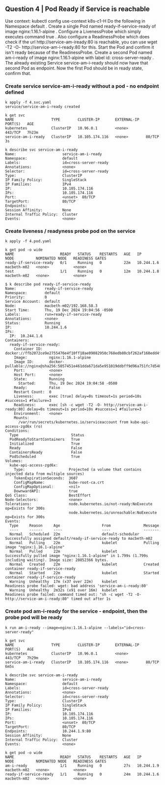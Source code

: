 ## Question 4 | Pod Ready if Service is reachable
Use context: kubectl config use-context k8s-c1-H
Do the following in Namespace default . Create a single Pod named ready-if-service-ready of image nginx:1.16.1-alpine . Configure a
LivenessProbe which simply executes command true . Also configure a ReadinessProbe which does check if the url http://service-am-iready:80 is reachable, you can use wget -T2 -O- http://service-am-i-ready:80 for this. Start the Pod and confirm it isn't ready because
of the ReadinessProbe.
Create a second Pod named am-i-ready of image nginx:1.16.1-alpine with label id: cross-server-ready . The already existing Service
service-am-i-ready should now have that second Pod as endpoint.
Now the first Pod should be in ready state, confirm that.


### Create service service-am-i-ready without a pod - no endpoint defined
```
k apply -f 4.svc.yaml
service/service-am-i-ready created

k get svc
NAME                 TYPE        CLUSTER-IP       EXTERNAL-IP   PORT(S)   AGE
kubernetes           ClusterIP   10.96.0.1        <none>        443/TCP   7h23m
service-am-i-ready   ClusterIP   10.105.174.116   <none>        80/TCP    3s

k describe svc service-am-i-ready
Name:                     service-am-i-ready
Namespace:                default
Labels:                   id=cross-server-ready
Annotations:              <none>
Selector:                 id=cross-server-ready
Type:                     ClusterIP
IP Family Policy:         SingleStack
IP Families:              IPv4
IP:                       10.105.174.116
IPs:                      10.105.174.116
Port:                     <unset>  80/TCP
TargetPort:               80/TCP
Endpoints:
Session Affinity:         None
Internal Traffic Policy:  Cluster
Events:                   <none>

```

### Create liveness / readyness probe pod on the service
```
k apply -f 4.pod.yaml

k get pod -o wide
NAME                     READY   STATUS    RESTARTS   AGE   IP           NODE          NOMINATED NODE   READINESS GATES
ready-if-service-ready   0/1     Running   0          22m   10.244.1.6   macbeth-m02   <none>           <none>
test                     1/1     Running   0          12m   10.244.1.8   macbeth-m02   <none>           <none>

$ k describe pod ready-if-service-ready
Name:             ready-if-service-ready
Namespace:        default
Priority:         0
Service Account:  default
Node:             macbeth-m02/192.168.58.3
Start Time:       Thu, 19 Dec 2024 19:04:56 -0500
Labels:           run=ready-if-service-ready
Annotations:      <none>
Status:           Running
IP:               10.244.1.6
IPs:
  IP:  10.244.1.6
Containers:
  ready-if-service-ready:
    Container ID:   docker://ffb2072ce9e2755476e4f10ff18ae09082950c768edb80cbf262af160edd4fae
    Image:          nginx:1.16.1-alpine
    Image ID:       docker-pullable://nginx@sha256:5057451e461dda671da5e951019ddbff9d96a751fc7d548053523ca1f848c1ad
    Port:           <none>
    Host Port:      <none>
    State:          Running
      Started:      Thu, 19 Dec 2024 19:04:58 -0500
    Ready:          False
    Restart Count:  0
    Liveness:       exec [true] delay=0s timeout=1s period=10s #success=1 #failure=3
    Readiness:      exec [sh -c wget -T2 -O- http://service-am-i-ready:80] delay=0s timeout=1s period=10s #success=1 #failure=3
    Environment:    <none>
    Mounts:
      /var/run/secrets/kubernetes.io/serviceaccount from kube-api-access-zgd6x (ro)
Conditions:
  Type                        Status
  PodReadyToStartContainers   True
  Initialized                 True
  Ready                       False
  ContainersReady             False
  PodScheduled                True
Volumes:
  kube-api-access-zgd6x:
    Type:                    Projected (a volume that contains injected data from multiple sources)
    TokenExpirationSeconds:  3607
    ConfigMapName:           kube-root-ca.crt
    ConfigMapOptional:       <nil>
    DownwardAPI:             true
QoS Class:                   BestEffort
Node-Selectors:              <none>
Tolerations:                 node.kubernetes.io/not-ready:NoExecute op=Exists for 300s
                             node.kubernetes.io/unreachable:NoExecute op=Exists for 300s
Events:
  Type     Reason     Age                   From               Message
  ----     ------     ----                  ----               -------
  Normal   Scheduled  22m                   default-scheduler  Successfully assigned default/ready-if-service-ready to macbeth-m02
  Normal   Pulling    22m                   kubelet            Pulling image "nginx:1.16.1-alpine"
  Normal   Pulled     22m                   kubelet            Successfully pulled image "nginx:1.16.1-alpine" in 1.799s (1.799s including waiting). Image size: 20852366 bytes.
  Normal   Created    22m                   kubelet            Created container ready-if-service-ready
  Normal   Started    22m                   kubelet            Started container ready-if-service-ready
  Warning  Unhealthy  17m (x37 over 22m)    kubelet            Readiness probe failed: wget: bad address 'service-am-i-ready:80'
  Warning  Unhealthy  2m32s (x91 over 16m)  kubelet            Readiness probe failed: command timed out: "sh -c wget -T2 -O- http://service-am-i-ready:80" timed out after 1s
```

### Create pod am-i-ready for the service - endpoint, then the probe pod will be ready  
```
k run am-i-ready --image=nginx:1.16.1-alpine --labels="id=cross-server-ready"

k get svc
NAME                 TYPE        CLUSTER-IP       EXTERNAL-IP   PORT(S)   AGE
kubernetes           ClusterIP   10.96.0.1        <none>        443/TCP   7h29m
service-am-i-ready   ClusterIP   10.105.174.116   <none>        80/TCP    6m5s

k describe svc service-am-i-ready
Name:                     service-am-i-ready
Namespace:                default
Labels:                   id=cross-server-ready
Annotations:              <none>
Selector:                 id=cross-server-ready
Type:                     ClusterIP
IP Family Policy:         SingleStack
IP Families:              IPv4
IP:                       10.105.174.116
IPs:                      10.105.174.116
Port:                     <unset>  80/TCP
TargetPort:               80/TCP
Endpoints:                10.244.1.9:80
Session Affinity:         None
Internal Traffic Policy:  Cluster
Events:                   <none>

k get pod -o wide
NAME                     READY   STATUS    RESTARTS   AGE   IP           NODE          NOMINATED NODE   READINESS GATES
am-i-ready               1/1     Running   0          27s   10.244.1.9   macbeth-m02   <none>           <none>
ready-if-service-ready   1/1     Running   0          24m   10.244.1.6   macbeth-m02   <none>           <none>
```
